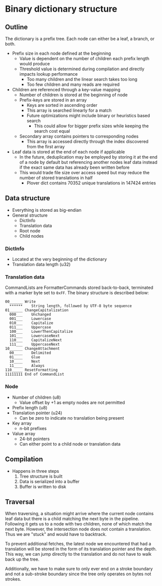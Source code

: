 # Binary dictionary structure

## Outline

The dictionary is a prefix tree. Each node can either be a leaf, a branch, or both.

- Prefix size in each node defined at the beginning
	- Value is dependent on the number of children each prefix length would produce
	- Threshold value is determined during compilation and directly impacts lookup performance
		- Too many children and the linear search takes too long
		- Too few children and many reads are required
- Children are referenced through a key-value mapping
	- Number of children is stored at the beginning of node
	- Prefix-keys are stored in an array
		- Keys are sorted in ascending order
		- This array is searched linearly for a match
		- Future optimizations might include binary or heuristics based search
			- This could allow for bigger prefix sizes while keeping the search cost equal
	- Secondary array contains pointers to corresponding nodes
		- This array is accessed directly through the index discovered from the first array
- Leaf data is stored at the end of each node if applicable
	- In the future, deduplication may be employed by storing it at the end of a node by default but referencing another nodes leaf data instead if the exact same data has already been written before
	- This would trade file size over access speed but may reduce the number of stored translations in half
		- Plover dict contains 70352 unique translations in 147424 entries

## Data structure

- Everything is stored as big-endian
- General structure
	- DictInfo
	- Translation data
	- Root node
	- Child nodes

### DictInfo

- Located at the very beginning of the dictionary
- Translation data length (u32)

### Translation data

CommandLists are FormatterCommands stored back-to-back, terminated with a marker byte set to `0xFF`. The binary structure is described below:

```
00______ Write
  ******	String length, followed by UTF-8 byte sequence
01______ ChangeCapitalization
  000___	Unchanged
  001___	Lowercase
  010___	Capitalize
  011___	Uppercase
  100___	LowerThenCapitalize
  101___	LowercaseNext
  110___	CapitalizeNext
  111___	UppercaseNext
10______ ChangeAttachment
  00____ 	Delimited
  01____ 	Glue
  10____ 	Next
  11____ 	Always
110_____ ResetFormatting
11111111 End of CommandList
```

### Node

- Number of children (u8)
	- Value offset by +1 as empty nodes are not permitted
- Prefix length (u8)
- Translation pointer (u24)
	- Can be zero to indicate no translation being present
- Key array
	- n-bit prefixes
- Value array
	- 24-bit pointers
	- Can either point to a child node or translation data

## Compilation

- Happens in three steps
	1. Tree structure is built
	2. Data is serialized into a buffer
	3. Buffer is written to disk

## Traversal

When traversing, a situation might arrive where the current node contains leaf data but there is a child matching the next byte in the pipeline. Following it gets us to a node with two children, none of which match the next byte. However, the intersection node does not contain a translation. Thus we are "stuck" and would have to backtrack.

To prevent additional fetches, the latest node we encountered that had a translation will be stored in the form of its translation pointer and the depth. This way, we can jump directly to the translation and do not have to walk back up the tree.

Additionally, we have to make sure to only ever end on a stroke boundary and not a sub-stroke boundary since the tree only operates on bytes not strokes.
